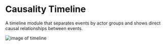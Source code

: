 # Causality Timeline

A timeline module that separates events by actor groups and shows direct causal relationships between events.

![image of timeline](/img/screenshot-01.jpg)